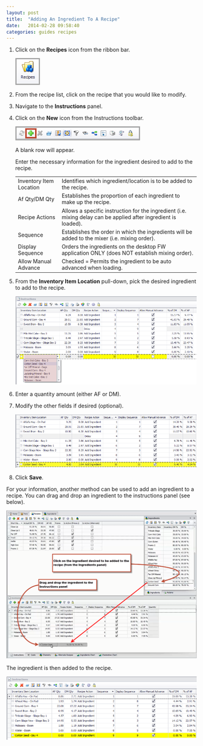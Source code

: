 ```yaml
---
layout: post
title:  "Adding An Ingredient To A Recipe"
date:   2014-02-28 09:58:40
categories: guides recipes
---
```


1.	Click on the **Recipes** icon from the ribbon bar.

	![](/assets/recipes/adding-an-ingredient-to-a-recipe/recipe-icon.png)

2.	From the recipe list, click on the recipe that you would like to modify.
3.	Navigate to the **Instructions** panel.  
4.	Click on the **New** icon from the Instructions toolbar.

	![](/assets/recipes/adding-an-ingredient-to-a-recipe/instructions-toolbar.png)

	A blank row will appear.

	Enter the necessary information for the ingredient desired to add to the recipe.

	|   |   |
	|---|---|
	| Inventory Item Location | Identifies which ingredient/location is to be added to the recipe. |
	| Af Qty/DM Qty | Establishes the proportion of each ingredient to make up the recipe. |
	| Recipe Actions | Allows a specific instruction for the ingredient (i.e. mixing delay can be applied after ingredient is loaded). |
	| Sequence | Establishes the order in which the ingredients will be added to the mixer (i.e. mixing order). |
	| Display Sequence | Orders the ingredients on the desktop FW application ONLY (does NOT establish mixing order). |
	| Allow Manual Advance | Checked = Permits the ingredient to be auto advanced when loading. |


5.	From the **Inventory Item Location** pull-down, pick the desired ingredient to add to the recipe.

	![](/assets/recipes/adding-an-ingredient-to-a-recipe/select-ingredient.png)

6.	Enter a quantity amount (either AF or DM).

7.	Modify the other fields if desired (optional).

	![](/assets/recipes/adding-an-ingredient-to-a-recipe/modify-fields.png)

8.	Click **Save**.


For your information, another method can be used to add an ingredient to a recipe.  You can drag and drop an ingredient to the instructions panel (see below).

![](/assets/recipes/adding-an-ingredient-to-a-recipe/drag-and-drop.png)

The ingredient is then added to the recipe.

![](/assets/recipes/adding-an-ingredient-to-a-recipe/new-instruction.png)
